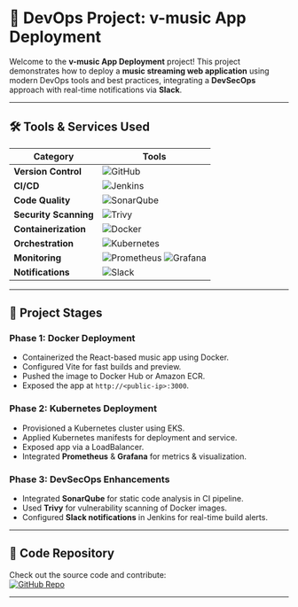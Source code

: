 # 🎵 **DevOps Project: v-music App Deployment**

Welcome to the **v-music App Deployment** project! This project demonstrates how to deploy a **music streaming web application** using modern DevOps tools and best practices, integrating a **DevSecOps** approach with real-time notifications via **Slack**.

---

## 🛠️ **Tools & Services Used**

| **Category**        | **Tools**                                                                                                                                                                                                 |
|---------------------|-----------------------------------------------------------------------------------------------------------------------------------------------------------------------------------------------------------|
| **Version Control** | ![GitHub](https://img.shields.io/badge/GitHub-181717?style=flat-square&logo=github&logoColor=white)                                                                                                       |
| **CI/CD**           | ![Jenkins](https://img.shields.io/badge/Jenkins-D24939?style=flat-square&logo=jenkins&logoColor=white)                                                                                                    |
| **Code Quality**    | ![SonarQube](https://img.shields.io/badge/SonarQube-4E9BCD?style=flat-square&logo=sonarqube&logoColor=white)                                                                                              |
| **Security Scanning**| ![Trivy](https://img.shields.io/badge/Trivy-00979D?style=flat-square&logo=trivy&logoColor=white)                                                                                                         |
| **Containerization**| ![Docker](https://img.shields.io/badge/Docker-2496ED?style=flat-square&logo=docker&logoColor=white)                                                                                                       |
| **Orchestration**   | ![Kubernetes](https://img.shields.io/badge/Kubernetes-326CE5?style=flat-square&logo=kubernetes&logoColor=white)                                                                                          |
| **Monitoring**      | ![Prometheus](https://img.shields.io/badge/Prometheus-E6522C?style=flat-square&logo=prometheus&logoColor=white) ![Grafana](https://img.shields.io/badge/Grafana-F46800?style=flat-square&logo=grafana&logoColor=white) |
| **Notifications**   | ![Slack](https://img.shields.io/badge/Slack-4A154B?style=flat-square&logo=slack&logoColor=white)                                                                                                          |

---

## 🚦 **Project Stages**

### **Phase 1: Docker Deployment**
- Containerized the React-based music app using Docker.
- Configured Vite for fast builds and preview.
- Pushed the image to Docker Hub or Amazon ECR.
- Exposed the app at `http://<public-ip>:3000`.

### **Phase 2: Kubernetes Deployment**
- Provisioned a Kubernetes cluster using EKS.
- Applied Kubernetes manifests for deployment and service.
- Exposed app via a LoadBalancer.
- Integrated **Prometheus** & **Grafana** for metrics & visualization.

### **Phase 3: DevSecOps Enhancements**
- Integrated **SonarQube** for static code analysis in CI pipeline.
- Used **Trivy** for vulnerability scanning of Docker images.
- Configured **Slack notifications** in Jenkins for real-time build alerts.

---

## 📂 **Code Repository**

Check out the source code and contribute:  
[![GitHub Repo](https://img.shields.io/badge/GitHub-Repository-181717?style=for-the-badge&logo=github&logoColor=white)](https://github.com/vijaysai1718/music)

---

